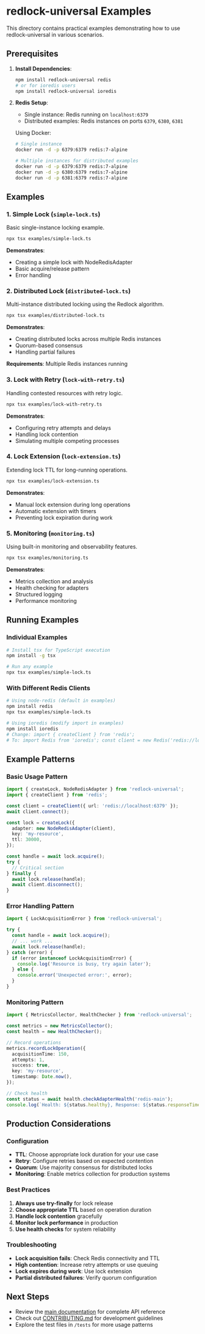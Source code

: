 # redlock-universal Examples

This directory contains practical examples demonstrating how to use redlock-universal in various scenarios.

## Prerequisites

1. **Install Dependencies**:
   ```bash
   npm install redlock-universal redis
   # or for ioredis users
   npm install redlock-universal ioredis
   ```

2. **Redis Setup**:
   - Single instance: Redis running on `localhost:6379`
   - Distributed examples: Redis instances on ports `6379`, `6380`, `6381`

   Using Docker:
   ```bash
   # Single instance
   docker run -d -p 6379:6379 redis:7-alpine
   
   # Multiple instances for distributed examples
   docker run -d -p 6379:6379 redis:7-alpine
   docker run -d -p 6380:6379 redis:7-alpine  
   docker run -d -p 6381:6379 redis:7-alpine
   ```

## Examples

### 1. Simple Lock (`simple-lock.ts`)

Basic single-instance locking example.

```bash
npx tsx examples/simple-lock.ts
```

**Demonstrates**:
- Creating a simple lock with NodeRedisAdapter
- Basic acquire/release pattern
- Error handling

### 2. Distributed Lock (`distributed-lock.ts`)

Multi-instance distributed locking using the Redlock algorithm.

```bash
npx tsx examples/distributed-lock.ts
```

**Demonstrates**:
- Creating distributed locks across multiple Redis instances
- Quorum-based consensus
- Handling partial failures

**Requirements**: Multiple Redis instances running

### 3. Lock with Retry (`lock-with-retry.ts`)

Handling contested resources with retry logic.

```bash
npx tsx examples/lock-with-retry.ts
```

**Demonstrates**:
- Configuring retry attempts and delays
- Handling lock contention
- Simulating multiple competing processes

### 4. Lock Extension (`lock-extension.ts`)

Extending lock TTL for long-running operations.

```bash
npx tsx examples/lock-extension.ts
```

**Demonstrates**:
- Manual lock extension during long operations
- Automatic extension with timers
- Preventing lock expiration during work

### 5. Monitoring (`monitoring.ts`)

Using built-in monitoring and observability features.

```bash
npx tsx examples/monitoring.ts
```

**Demonstrates**:
- Metrics collection and analysis
- Health checking for adapters
- Structured logging
- Performance monitoring

## Running Examples

### Individual Examples

```bash
# Install tsx for TypeScript execution
npm install -g tsx

# Run any example
npx tsx examples/simple-lock.ts
```

### With Different Redis Clients

```bash
# Using node-redis (default in examples)
npm install redis
npx tsx examples/simple-lock.ts

# Using ioredis (modify import in examples)
npm install ioredis
# Change: import { createClient } from 'redis';
# To: import Redis from 'ioredis'; const client = new Redis('redis://localhost:6379');
```

## Example Patterns

### Basic Usage Pattern

```typescript
import { createLock, NodeRedisAdapter } from 'redlock-universal';
import { createClient } from 'redis';

const client = createClient({ url: 'redis://localhost:6379' });
await client.connect();

const lock = createLock({
  adapter: new NodeRedisAdapter(client),
  key: 'my-resource',
  ttl: 30000,
});

const handle = await lock.acquire();
try {
  // Critical section
} finally {
  await lock.release(handle);
  await client.disconnect();
}
```

### Error Handling Pattern

```typescript
import { LockAcquisitionError } from 'redlock-universal';

try {
  const handle = await lock.acquire();
  // ... work ...
  await lock.release(handle);
} catch (error) {
  if (error instanceof LockAcquisitionError) {
    console.log('Resource is busy, try again later');
  } else {
    console.error('Unexpected error:', error);
  }
}
```

### Monitoring Pattern

```typescript
import { MetricsCollector, HealthChecker } from 'redlock-universal';

const metrics = new MetricsCollector();
const health = new HealthChecker();

// Record operations
metrics.recordLockOperation({
  acquisitionTime: 150,
  attempts: 1,
  success: true,
  key: 'my-resource',
  timestamp: Date.now(),
});

// Check health
const status = await health.checkAdapterHealth('redis-main');
console.log(`Health: ${status.healthy}, Response: ${status.responseTime}ms`);
```

## Production Considerations

### Configuration

- **TTL**: Choose appropriate lock duration for your use case
- **Retry**: Configure retries based on expected contention
- **Quorum**: Use majority consensus for distributed locks
- **Monitoring**: Enable metrics collection for production systems

### Best Practices

1. **Always use try-finally** for lock release
2. **Choose appropriate TTL** based on operation duration
3. **Handle lock contention** gracefully
4. **Monitor lock performance** in production
5. **Use health checks** for system reliability

### Troubleshooting

- **Lock acquisition fails**: Check Redis connectivity and TTL
- **High contention**: Increase retry attempts or use queuing
- **Lock expires during work**: Use lock extension
- **Partial distributed failures**: Verify quorum configuration

## Next Steps

- Review the [main documentation](../README.md) for complete API reference
- Check out [CONTRIBUTING.md](../CONTRIBUTING.md) for development guidelines  
- Explore the test files in `/tests` for more usage patterns